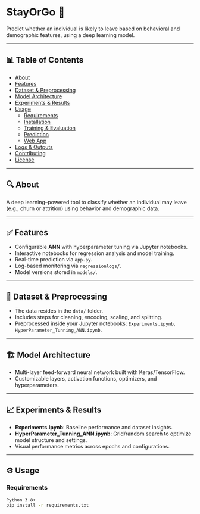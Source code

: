 # StayOrGo 🌟

Predict whether an individual is likely to leave based on behavioral and demographic features, using a deep learning model.

---

## 📊 Table of Contents

- [About](#about)
- [Features](#features)
- [Dataset & Preprocessing](#dataset--preprocessing)
- [Model Architecture](#model-architecture)
- [Experiments & Results](#experiments--results)
- [Usage](#usage)
  - [Requirements](#requirements)
  - [Installation](#installation)
  - [Training & Evaluation](#training--evaluation)
  - [Prediction](#prediction)
  - [Web App](#web-app)
- [Logs & Outputs](#logs--outputs)
- [Contributing](#contributing)
- [License](#license)

---

## 🔍 About

A deep learning–powered tool to classify whether an individual may leave (e.g., churn or attrition) using behavior and demographic data.

---

## ✅ Features

- Configurable **ANN** with hyperparameter tuning via Jupyter notebooks.
- Interactive notebooks for regression analysis and model training.
- Real-time prediction via `app.py`.
- Log-based monitoring via `regressionlogs/`.
- Model versions stored in `models/`.

---

## 🧪 Dataset & Preprocessing

- The data resides in the `data/` folder.
- Includes steps for cleaning, encoding, scaling, and splitting.
- Preprocessed inside your Jupyter notebooks: `Experiments.ipynb`, `HyperParameter_Tunning_ANN.ipynb`.

---

## 🏗️ Model Architecture

- Multi-layer feed-forward neural network built with Keras/TensorFlow.
- Customizable layers, activation functions, optimizers, and hyperparameters.

---

## 📈 Experiments & Results

- **Experiments.ipynb**: Baseline performance and dataset insights.
- **HyperParameter_Tunning_ANN.ipynb**: Grid/random search to optimize model structure and settings.
- Visual performance metrics across epochs and configurations.

---

## ⚙️ Usage

### Requirements

```bash
Python 3.8+
pip install -r requirements.txt

